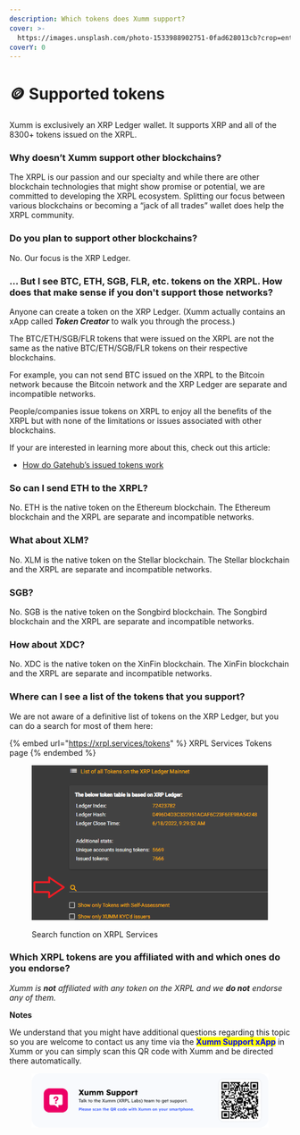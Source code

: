 ```yaml
---
description: Which tokens does Xumm support?
cover: >-
  https://images.unsplash.com/photo-1533988902751-0fad628013cb?crop=entropy&cs=tinysrgb&fm=jpg&ixid=MnwxOTcwMjR8MHwxfHNlYXJjaHwyfHx0b2tlbnN8ZW58MHx8fHwxNjc0NTczMTM3&ixlib=rb-4.0.3&q=80
coverY: 0
---
```


# 🪙 Supported tokens

Xumm is exclusively an XRP Ledger wallet. It supports XRP and all of the 8300+ tokens issued on the XRPL.

### **Why doesn’t Xumm support other blockchains?**

The XRPL is our passion and our specialty and while there are other blockchain technologies that might show promise or potential, we are committed to developing the XRPL ecosystem. Splitting our focus between various blockchains or becoming a “jack of all trades” wallet does help the XRPL community. &#x20;

### **Do you plan to support other blockchains?**

No. Our focus is the XRP Ledger.

### **… But I see BTC, ETH, SGB, FLR, etc. tokens on the XRPL. How does that make sense if you don't support those networks?**

Anyone can create a token on the XRP Ledger. (Xumm actually contains an xApp called _**Token Creator**_ to walk you through the process.)

The BTC/ETH/SGB/FLR tokens that were issued on the XRPL are not the same as the native BTC/ETH/SGB/FLR tokens on their respective blockchains.&#x20;

For example, you can not send BTC issued on the XRPL to the Bitcoin network because the Bitcoin network and the XRP Ledger are separate and incompatible networks.&#x20;

People/companies issue tokens on XRPL to enjoy all the benefits of the XRPL but with none of the limitations or issues associated with other blockchains.

If your are interested in learning more about this, check out this article:

* [How do Gatehub’s issued tokens work](https://support.xumm.app/hc/en-us/articles/4619198806802)

### **So can I send ETH to the XRPL?**

No. ETH is the native token on the Ethereum blockchain. The Ethereum blockchain and the XRPL are separate and incompatible networks.

### **What about XLM?**

No. XLM is the native token on the Stellar blockchain. The Stellar blockchain and the XRPL are separate and incompatible networks.

### **SGB?**

No. SGB is the native token on the Songbird blockchain. The Songbird blockchain and the XRPL are separate and incompatible networks.

### **How about XDC?**

No. XDC is the native token on the XinFin blockchain. The XinFin blockchain and the XRPL are separate and incompatible networks.

### **Where can I see a list of the tokens that you support?**

We are not aware of a definitive list of tokens on the XRP Ledger, but you can do a search for most of them here:

{% embed url="https://xrpl.services/tokens" %}
XRPL Services Tokens page
{% endembed %}

<figure><img src="../.gitbook/assets/XRPL Servceis - Search Bar.png" alt=""><figcaption><p>Search function on XRPL Services</p></figcaption></figure>

### **Which XRPL tokens are you affiliated with and which ones do you endorse?**

_Xumm is **not** affiliated with any token on the XRPL and we **do not** endorse any of them._



**Notes**

We understand that you might have additional questions regarding this topic so you are welcome to contact us any time via the <mark style="color:blue;">**Xumm Support xApp**</mark> in Xumm or you can simply scan this QR code with Xumm and be directed there automatically.

<figure><img src="../.gitbook/assets/Support banner Xumm.png" alt=""><figcaption></figcaption></figure>
